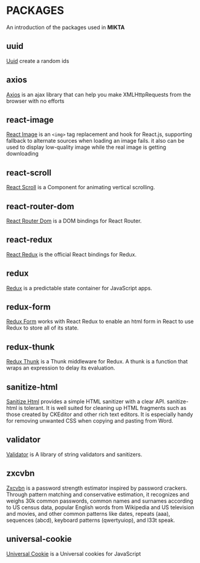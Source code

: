 # PACKAGES
An introduction of the packages used in **MIKTA**

## uuid
[Uuid](https://www.npmjs.com/package/uuid) create a random ids

## axios
[Axios](https://www.npmjs.com/package/axios) is an ajax library that can help you make XMLHttpRequests from the browser with no efforts

## react-image
[React Image](https://www.npmjs.com/package/react-image) is an `<img>` tag replacement and hook for React.js, supporting fallback to alternate sources when loading an image fails. it also can be used to display low-quality image while the real image is getting downloading 

## react-scroll
[React Scroll](https://www.npmjs.com/package/react-scroll) is a Component for animating vertical scrolling.

## react-router-dom
[React Router Dom](https://www.npmjs.com/package/react-router-dom) is a DOM bindings for React Router.

## react-redux
[React Redux](https://www.npmjs.com/package/react-redux) is the official React bindings for Redux.

## redux
[Redux](https://www.npmjs.com/package/redux) is a predictable state container for JavaScript apps.

## redux-form
[Redux Form](https://www.npmjs.com/package/redux-form) works with React Redux to enable an html form in React to use Redux to store all of its state.

## redux-thunk
[Redux Thunk](https://www.npmjs.com/package/redux-thunk) is a Thunk middleware for Redux. A thunk is a function that wraps an expression to delay its evaluation.

## sanitize-html
[Sanitize Html](https://www.npmjs.com/package/sanitize-html) provides a simple HTML sanitizer with a clear API. sanitize-html is tolerant. It is well suited for cleaning up HTML fragments such as those created by CKEditor and other rich text editors. It is especially handy for removing unwanted CSS when copying and pasting from Word.


## validator
[Validator](https://www.npmjs.com/package/validator) is A library of string validators and sanitizers.

## zxcvbn
[Zxcvbn](https://www.npmjs.com/package/zxcvbn) is a password strength estimator inspired by password crackers. Through pattern matching and conservative estimation, it recognizes and weighs 30k common passwords, common names and surnames according to US census data, popular English words from Wikipedia and US television and movies, and other common patterns like dates, repeats (aaa), sequences (abcd), keyboard patterns (qwertyuiop), and l33t speak.

## universal-cookie
[Universal Cookie](https://www.npmjs.com/package/universal-cookie) is a Universal cookies for JavaScript
